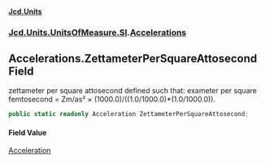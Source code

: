 #### [Jcd.Units](index.md 'index')
### [Jcd.Units.UnitsOfMeasure.SI](Jcd.Units.UnitsOfMeasure.SI.md 'Jcd.Units.UnitsOfMeasure.SI').[Accelerations](Accelerations.md 'Jcd.Units.UnitsOfMeasure.SI.Accelerations')

## Accelerations.ZettameterPerSquareAttosecond Field

zettameter per square attosecond defined such that: exameter per square femtosecond = Zm/as² ×
(1000.0)/((1.0/1000.0)*(1.0/1000.0)).

```csharp
public static readonly Acceleration ZettameterPerSquareAttosecond;
```

#### Field Value
[Acceleration](Acceleration.md 'Jcd.Units.UnitTypes.Acceleration')